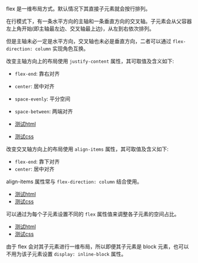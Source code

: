 
flex 是一维布局方式。默认情况下其直接子元素就会按行排列。

在行模式下，有一条水平方向的主轴和一条垂直方向的交叉轴。子元素会从父容器左上角开始(即主轴最左边、交叉轴最上边)，从左到右依次排列。

但是主轴未必一定是水平方向，交叉轴也未必是垂直方向，二者可以通过 `flex-direction: column` 实现角色互换。

改变主轴方向上的布局使用 `justify-content` 属性，其可取值及含义如下:
- `flex-end`: 靠右对齐
- `center`: 居中对齐
- `space-evenly`: 平分空间
- `space-between`: 两端对齐

- [测试html](01.html)
- [测试css](01.css)

改变交叉轴方向上的布局使用 `align-items` 属性，其可取值及含义如下:
- `flex-end`: 靠下对齐
- `center`: 居中对齐

align-items 属性常与 `flex-direction: column` 结合使用。

- [测试html](02.html)
- [测试css](02.css)

可以通过为每个子元素设置不同的 `flex` 属性值来调整各子元素的空间占比。

- [测试html](03.html)
- [测试css](03.css)

由于 flex 会对其子元素进行一维布局，所以即便其子元素是 block 元素，也可以不用为该子元素设置 `display: inline-block` 属性。

